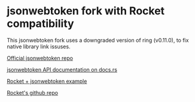 # jsonwebtoken fork with Rocket compatibility

This jsonwebtoken fork uses a downgraded version of ring (v0.11.0), to fix native library link issuses.

[Official jsonwebtoken repo](https://github.com/Keats/jsonwebtoken)

[jsonwebtoken API documentation on docs.rs](https://docs.rs/jsonwebtoken/)

[Rocket + jsonwebtoken example](https://github.com/JesseStolwijk/rs-rocket-jwt-example)

[Rocket's github repo](https://github.com/SergioBenitez/Rocket)
